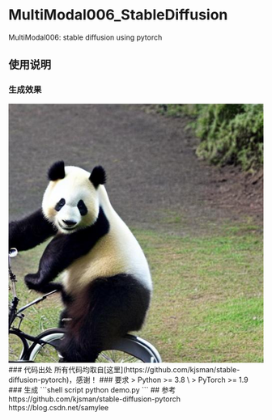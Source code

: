 # MultiModal006_StableDiffusion
MultiModal006: stable diffusion using pytorch

## 使用说明
### 生成效果
<img src="output.jpg" width="512" height="512"/>   
### 代码出处
所有代码均取自[这里](https://github.com/kjsman/stable-diffusion-pytorch)，感谢！
### 要求
> Python >= 3.8 \
> PyTorch >= 1.9
### 生成
```shell script
python demo.py  
```
## 参考  
https://github.com/kjsman/stable-diffusion-pytorch  
https://blog.csdn.net/samylee  
